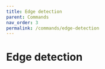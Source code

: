 ```yaml
---
title: Edge detection
parent: Commands
nav_order: 3
permalink: /commands/edge-detection
---
```


# Edge detection
